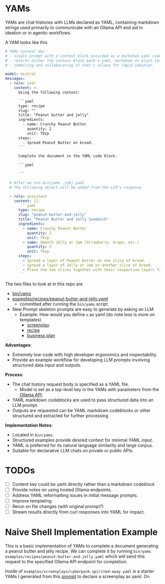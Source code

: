 # YAMs

YAMs are chat histories with LLMs declared as YAML, containing markdown strings used primarily to communicate with an Ollama API and aid in ideation or in agentic workflows.

A YAM looks like this


````yaml
# YAMs context doc
# - single prompt with a context block provided as a markdown yaml codeblock
# - returns either the context block back a yaml, markdown or plain text
# - commiting and collaborating of chat's allows for rapid ideation

model: mistral
messages:
  - role: user
    content: >-
      Using the following context:

      ```yaml 
      type: recipe
      slug: ""
      title: "Peanut butter and jelly"
      ingredients:
        - name: Crunchy Peanut Butter
          quantity: 2
          unit: Tbsp
      steps:
        - Spread Peanut Butter on bread.
      ```

      Complete the document in the YAML code block.

      ```yaml

      ```

  # After we run bin/yams ./pbj.yaml
  # The following object will be added from the LLM's response

  - role: assistant
    content: |2-
       ```yaml
      type: recipe
      slug: "peanut-butter-and-jelly"
      title: "Peanut Butter and Jelly Sandwich"
      ingredients:
        - name: Crunchy Peanut Butter
          quantity: 2
          unit: Tbsp
        - name: Smooth Jelly or Jam (Strawberry, Grape, etc.)
          quantity: 3
          unit: Tbsp
      steps:
        - Spread a layer of Peanut Butter on one slice of bread.
        - Spread a layer of Jelly or Jam on another slice of bread.
        - Place the two slices together with their respective layers facing each other.
      ```
````


The two files to look at in this repo are

- [bin/yams](bin/yams)
- [examples/recipes/peanut-butter-and-jelly.yaml](examples/recipes/peanut-butter-and-jelly.yaml)
  - committed after running the `bin/yams` script.
- New Prompt skeleton prompts are easy to generate by asking an LLM
  - Example: How would you define `x` as yaml  (do note less is more on templates)
    - [screenplay](https://chatgpt.com/share/9c4626d9-2603-4bd5-80b3-582d41137ec2)
    - [recipe](https://chatgpt.com/share/76eead06-8b3d-425e-96bd-e35a9938faf6)
    - [business plan](https://chatgpt.com/share/0f698383-0146-4862-9816-b6e12f1f1fe9)

**Advantages**:

- Extremely low-code with high developer ergonomics and inspectability.
- Provide an example workflow for developing LLM prompts involving structured data input and outputs.

**Process**:

- The chat history request body is specified as a YAML file.
  - Model is set as a top-level key in the YAMs with parameters from the [Ollama API](https://github.com/ollama/ollama/blob/main/docs/api.md).
- YAML markdown codeblocks are used to pass structured data into an LLM prompt.
- Outputs are requested can be YAML markdown codeblocks or other structured and extracted for further processing

**Implementation Notes**:

- Located in `bin/yams`.
- Structured examples provide desired context for minimal YAML input.
- YAML is preferred for its natural language similarity and large corpus.
- Suitable for declarative LLM chats on private or public APIs.

# TODOs

- [ ] Content key could be yaml directly rather than a markdown codeblock
- [ ] Provide notes on using hosted Ollama endpoints.
- [ ] Address YAML reformatting issues in initial message prompts.
- [ ] Improve templating.
- [ ] Rerun on file changes (with original prompt?)
- [ ] Stream results directly from curl responses into YAML for impact.

# Naive Shell Implementation Example

This is a basic implementation of YAMs to complete a document generating a peanut butter and jelly recipe. We can complete
it by running `bin/yams examples/recipes/peanut-butter-and-jelly.yaml` which will send this request to the specified Ollama API endpoint for completion.

Inside of `examples/screenplays/cyberpunk-spirited-away.yaml` is a starter YAMs I generated from this [prompt](https://chatgpt.com/c/3f21cf03-c65a-42b6-a705-b8a3ef368ddb) to declare a screenplay as yaml. On

